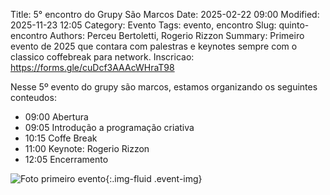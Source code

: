 Title: 5° encontro do Grupy São Marcos
Date: 2025-02-22 09:00
Modified: 2025-11-23 12:05
Category: Evento
Tags: evento, encontro
Slug: quinto-encontro
Authors: Perceu Bertoletti, Rogerio Rizzon
Summary: Primeiro evento de 2025 que contara com palestras e keynotes sempre com o classico coffebreak para network.
Inscricao: https://forms.gle/cuDcf3AAAcWHraT98

Nesse 5º evento do grupy são marcos, estamos organizando os seguintes conteudos:

 - 09:00 Abertura
 - 09:05 Introdução a programação criativa
 - 10:15 Coffe Break
 - 11:00 Keynote: Rogerio Rizzon
 - 12:05 Encerramento

![Foto primeiro evento]({static}/images/evento-5.jpeg){:.img-fluid .event-img}
